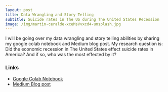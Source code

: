 ```yaml
---
layout: post
title: Data Wrangling and Story Telling 
subtitle: Suicide rates in The US during The United States Recession    
image: /img/martin-ceralde-xceMsVvxcd4-unsplash.jpg
---
```


I will be going over my data wrangling and story telling abilities by sharing my google colab notebook and Medium blog post. My research question is: Did the economic recession in The United States effect suicide rates in America? And if so, who was the most effected by it?


### Links  
-  [Google Colab Notebook](https://colab.research.google.com/drive/1WNM17wQrelzi_B7JQEKkf9R2US0RSf93)  
- [Medium Blog post](https://medium.com/@ethanm.jansen/the-united-states-market-crash-of-2008-and-its-effect-on-suicide-rate-c9133c04169d?sk=5d5667f8211d613c065d2c2347e475e5) 

